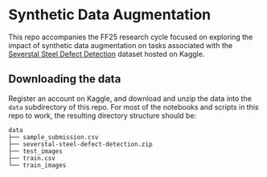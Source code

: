 # Synthetic Data Augmentation

This repo accompanies the FF25 research cycle focused on exploring the impact of synthetic data augmentation on tasks
associated with the [Severstal Steel Defect Detection](https://www.kaggle.com/c/severstal-steel-defect-detection)
dataset hosted on Kaggle.

## Downloading the data

Register an account on Kaggle, and download and unzip the data into the `data` subdirectory of this repo.
For most of the notebooks and scripts in this repo to work, the resulting directory structure should be:

```
data
├── sample_submission.csv
├── severstal-steel-defect-detection.zip
├── test_images
├── train.csv
└── train_images
```
